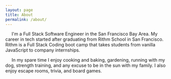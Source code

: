 ```yaml
---
layout: page
title: About
permalink: /about/
---
```


&nbsp;&nbsp;&nbsp;&nbsp;&nbsp;I'm a Full Stack Software Engineer in the San Francisco Bay Area. My career in tech started after graduating from Rithm School in San Francisco. Rithm is a Full Stack Coding boot camp that takes students from vanilla JavaScript to company internships.

&nbsp;&nbsp;&nbsp;&nbsp;&nbsp;In my spare time I enjoy cooking and baking, gardening, running with my dog, strength training, and any excuse to be in the sun with my family. I also enjoy escape rooms, trivia, and board games.